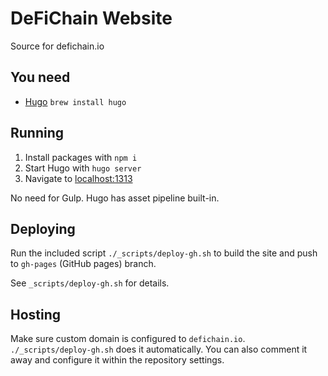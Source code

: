 # DeFiChain Website
Source for defichain.io

## You need

- [Hugo](https://gohugo.io/) `brew install hugo`

## Running

1. Install packages with `npm i`
2. Start Hugo with `hugo server`
3. Navigate to [localhost:1313](localhost:1313)

No need for Gulp. Hugo has asset pipeline built-in.

## Deploying

Run the included script `./_scripts/deploy-gh.sh` to build the site and push to `gh-pages` (GitHub pages) branch.

See `_scripts/deploy-gh.sh` for details.

## Hosting

Make sure custom domain is configured to `defichain.io`. `./_scripts/deploy-gh.sh` does it automatically. You can also comment it away and configure it within the repository settings.